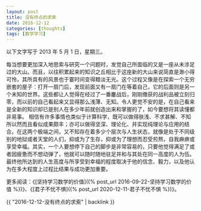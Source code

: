 ```yaml
---
layout: post
title: 没有终点的求索
date: 2016-12-12
categories: [thoughts]
tags: [数学学习]
---
```


以下文字写于 2013 年 5 月 1 日，星期三。

每当想要更加深入地思索与研究一个问题时，发觉自己所面临的又是一座从未涉足过的大山。而且，以往积累起来的知识之丘相比于这座新的大山来说简直是渺小得可怜，其所具有的风景也于霎时间变得黯淡无光。这个过程又像是在探索一个无穷嵌套的屋子：打开一扇门后，发现前面又有一扇门在等着自己，它的后面则是另一个未知的世界。这些都让人觉得在经过了一番鏖战后，刚刚缴获的战利品被立刻归零，而以前的自己看起来又显得那么浅薄、无知。令人更觉不安的是，在自己看来是全新的知识却已是别人在多少年前就创造出来和掌握的了，如今要想将其读懂都非易事。 相信有许多事情也类似于计算科学，既可以做得肤浅、不求甚解、不知所以然而且看似成果颇丰；亦可以做得坚深、理论化、并实现纯理论与应用的结合。在这两个极端之间，又不知存在着多少个层次与人生状态，就像是处于不同级别的地狱或者天堂的人们，抑或为了生存，抑或为了理想而忍受煎熬，自我麻痹或享受幸福。其实，一个人要想停下自己的脚步是非常容易的，只要他觉得满足了或者因疲惫而不想动弹了，他就可以随时随地驻足并和与其处在同一高度的人为伍。最终他所达到的人生高度与所享受到幸福的程度取决于他的信念、毅力，以及他认为在多大程度上过程比结果与成功更加重要。

更多阅读：《[坚持学习数学的价值]({% post_url 2016-09-22-坚持学习数学的价值 %})》、《[君子不忧不惧]({% post_url 2020-12-11-君子不忧不惧 %})》。

{{ "2016-12-12-没有终点的求索" | backlink }}
